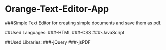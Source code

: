 # Orange-Text-Editor-App
###Simple Text Editor for creating simple documents and save them as pdf.

##Used Languages:
###-HTML
###-CSS
###-JavaScript

##Used Libraries:
###-jQuery
###-jsPDF
